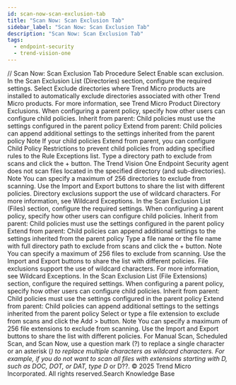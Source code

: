 ```yaml
---
id: scan-now-scan-exclusion-tab
title: "Scan Now: Scan Exclusion Tab"
sidebar_label: "Scan Now: Scan Exclusion Tab"
description: "Scan Now: Scan Exclusion Tab"
tags:
  - endpoint-security
  - trend-vision-one
---
```


/*<![CDATA[*/ $('#title').html($('meta[name=map-description]').attr('content')); /*]]>*/ Scan Now: Scan Exclusion Tab Procedure Select Enable scan exclusion. In the Scan Exclusion List (Directories) section, configure the required settings. Select Exclude directories where Trend Micro products are installed to automatically exclude directories associated with other Trend Micro products. For more information, see Trend Micro Product Directory Exclusions. When configuring a parent policy, specify how other users can configure child policies. Inherit from parent: Child policies must use the settings configured in the parent policy Extend from parent: Child policies can append additional settings to the settings inherited from the parent policy Note If your child policies Extend from parent, you can configure Child Policy Restrictions to prevent child policies from adding specified rules to the Rule Exceptions list. Type a directory path to exclude from scans and click the + button. The Trend Vision One Endpoint Security agent does not scan files located in the specified directory (and sub-directories). Note You can specify a maximum of 256 directories to exclude from scanning. Use the Import and Export buttons to share the list with different policies. Directory exclusions support the use of wildcard characters. For more information, see Wildcard Exceptions. In the Scan Exclusion List (Files) section, configure the required settings. When configuring a parent policy, specify how other users can configure child policies. Inherit from parent: Child policies must use the settings configured in the parent policy Extend from parent: Child policies can append additional settings to the settings inherited from the parent policy Type a file name or the file name with full directory path to exclude from scans and click the + button. Note You can specify a maximum of 256 files to exclude from scanning. Use the Import and Export buttons to share the list with different policies. File exclusions support the use of wildcard characters. For more information, see Wildcard Exceptions. In the Scan Exclusion List (File Extensions) section, configure the required settings. When configuring a parent policy, specify how other users can configure child policies. Inherit from parent: Child policies must use the settings configured in the parent policy Extend from parent: Child policies can append additional settings to the settings inherited from the parent policy Select or type a file extension to exclude from scans and click the Add > button. Note You can specify a maximum of 256 file extensions to exclude from scanning. Use the Import and Export buttons to share the list with different policies. For Manual Scan, Scheduled Scan, and Scan Now, use a question mark (?) to replace a single character or an asterisk (*) to replace multiple characters as wildcard characters. For example, if you do not want to scan all files with extensions starting with D, such as DOC, DOT, or DAT, type D* or D??. © 2025 Trend Micro Incorporated. All rights reserved.Search Knowledge Base
